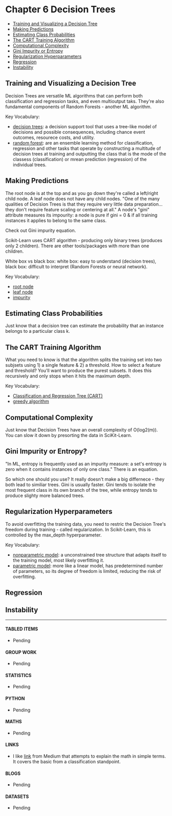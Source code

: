 # Chapter 6 Decision Trees

- [Training and Visualizing a Decision Tree](#training-and-visualizing-a-decision-tree)
- [Making Predictions](#making-predictions)
- [Estimating Class Probabilities](#estimating-class-probabilities)
- [The CART Training Algorithm](#the-cart-training-algorithm)
- [Computational Complexity](#computational-complexity)
- [Gini Impurity or Entropy](#gini-impurity-or-entropy)
- [Regularization Hyperparameters](#regularization-hyperparameters)
- [Regression](#regression)
- [Instability](#instability)

## Training and Visualizing a Decision Tree

Decision Trees are versatile ML algorithms that can perform both classification and regression tasks, and even multioutput taks. They're also fundamental components of Random Forests - another ML algorithm. 

Key Vocabulary:
- [decision trees](https://en.wikipedia.org/wiki/Decision_tree): a decision support tool that uses a tree-like model of decisions and possible consequences, including chance event outcomes, resourece costs, and utility. 
- [random forest](https://en.wikipedia.org/wiki/Random_forest): are an ensemble learning method for classification, regression and other tasks that operate by constructing a multitude of decision trees at training and outputting the class that is the mode of the classess (classification) or mrean prediction (regression) of the individual trees.

## Making Predictions

The root node is at the top and as you go down they're called a left/right child node. A leaf node does not have any child nodes. "One of the many qualities of Decision Trees is that they require very little data preparation... they don't require feature scaling or centering at all." A node's "gini" attribute measures its impourity: a node is pure if gini = 0 & if all training instances it applies to belong to the same class. 

Check out Gini impurity equation. 

Scikit-Learn uses CART algorithm - producing only binary trees (produces only 2 children). There are other tools/packages with more than one children.

White box vs black box: white box: easy to understand (decision trees), black box: difficult to interpret (Random Forests or neural network). 

Key Vocabulary: 
- [root node](https://en.wikipedia.org/wiki/Tree_(data_structure)) 
- [leaf node](https://en.wikipedia.org/wiki/Tree_(data_structure)#Terminology)
- [impurity](https://en.wikipedia.org/wiki/Decision_tree_learning#Gini_impurity)

## Estimating Class Probabilities

Just know that a decision tree can estimate the probability that an instance belongs to a particular class k. 

## The CART Training Algorithm

What you need to know is that the algorithm splits the training set into two subjsets using 1) a single feature & 2) a threshold. How to select a feature and threshold? You'll want to produce the purest subsets. It does this recursively and only stops when it hits the maximum depth. 

Key Vocabulary:
- [Classification and Regression Tree (CART)](https://en.wikipedia.org/wiki/Predictive_analytics#Classification_and_regression_trees_(CART))
- [greedy algorithm](https://en.wikipedia.org/wiki/Greedy_algorithm)

## Computational Complexity

Just know that Decision Trees have an overall complexity of O(log2(m)). You can slow it down by presorting the data in SciKit-Learn.

## Gini Impurity or Entropy?

"In ML, entropy is frequently used as an impurity measure: a set's entropy is zero when it contains instances of only one class." There is an equation. 

So which one should you use? It really doesn't make a big differnece - they both lead to similiar trees. Gini is usually faster. Gini tends to isolate the most frequent class in its own branch of the tree, while entropy tends to produce slighty more balanced trees. 

## Regularization Hyperparameters

To avoid overfitting the training data, you need to restric the Decision Tree's freedom during training - called regularization. In Scikit-Learn, this is controlled by the max_depth hyperparameter. 

Key Vocabulary:
- [nonparametric model](https://en.wikipedia.org/wiki/Nonparametric_statistics): a unconstrained tree structure that adapts itself to the training model, most likely overfitting it. 
- [parametric model](https://en.wikipedia.org/wiki/Parametric_model): more like a linear model, has predetermined number of parameters, so its degree of freedom is limited, reducing the risk of overfitting. 

## Regression

## Instability



___

#### TABLED ITEMS
- Pending

#### GROUP WORK
- Pending

#### STATISTICS
- Pending

#### PYTHON
- Pending

#### MATHS
- Pending

#### LINKS
- I like [link](https://medium.com/@ankitnitjsr13/math-behind-support-vector-machine-svm-5e7376d0ee4d) from Medium that attempts to explain the math in simple terms. It covers the basic from a classification standpoint.

#### BLOGS
- Pending

#### DATASETS
- Pending
